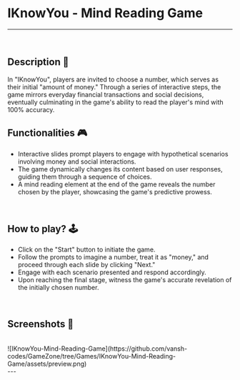 # **IKnowYou - Mind Reading Game** 

---

<br>

## **Description 📃**
In "IKnowYou", players are invited to choose a number, which serves as their initial "amount of money." Through a series of interactive steps, the game mirrors everyday financial transactions and social decisions, eventually culminating in the game's ability to read the player's mind with 100% accuracy.

## **Functionalities 🎮**
- Interactive slides prompt players to engage with hypothetical scenarios involving money and social interactions.
- The game dynamically changes its content based on user responses, guiding them through a sequence of choices.
- A mind reading element at the end of the game reveals the number chosen by the player, showcasing the game's predictive prowess.

<br>

## **How to play? 🕹️**
- Click on the "Start" button to initiate the game.
- Follow the prompts to imagine a number, treat it as "money," and proceed through each slide by clicking "Next."
- Engage with each scenario presented and respond accordingly.
- Upon reaching the final stage, witness the game's accurate revelation of the initially chosen number.

<br>

## **Screenshots 📸**

<br>
<!-- Add your screenshots like this -->
![IKnowYou-Mind-Reading-Game](https://github.com/vansh-codes/GameZone/tree/Games/IKnowYou-Mind-Reading-Game/assets/preview.png)
<br>
---
